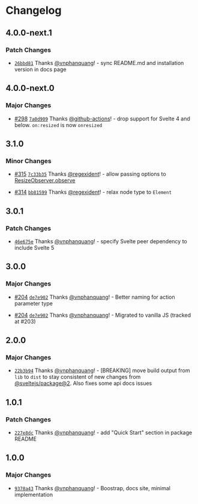# Changelog

## 4.0.0-next.1

### Patch Changes

- [`26bbd81`](https://github.com/vnphanquang/svelte-put/commit/26bbd813c1e65ead04d5d6bcb29b97a34045646b) Thanks [@vnphanquang](https://github.com/vnphanquang)! - sync README.md and installation version in docs page

## 4.0.0-next.0

### Major Changes

- [#298](https://github.com/vnphanquang/svelte-put/pull/298) [`7a0d909`](https://github.com/vnphanquang/svelte-put/commit/7a0d909a5faf26cdee4b427e0195859c7be7ac1b) Thanks [@github-actions](https://github.com/apps/github-actions)! - drop support for Svelte 4 and below. `on:resized` is now `onresized`

## 3.1.0

### Minor Changes

- [#315](https://github.com/vnphanquang/svelte-put/pull/315) [`7c33b35`](https://github.com/vnphanquang/svelte-put/commit/7c33b35cfd50b5d602bd07ccfa157d2061211cca) Thanks [@regexident](https://github.com/regexident)! - allow passing options to [ResizeObserver.observe](https://developer.mozilla.org/en-US/docs/Web/API/ResizeObserver/observe#options)

- [#314](https://github.com/vnphanquang/svelte-put/pull/314) [`bb81599`](https://github.com/vnphanquang/svelte-put/commit/bb81599449554c64e26363453449cf6d4345f498) Thanks [@regexident](https://github.com/regexident)! - relax node type to `Element`

## 3.0.1

### Patch Changes

- [`46e675e`](https://github.com/vnphanquang/svelte-put/commit/46e675e05e87ca042af231cd059dc944cd6080d5) Thanks [@vnphanquang](https://github.com/vnphanquang)! - specify Svelte peer dependency to include Svelte 5

## 3.0.0

### Major Changes

- [#204](https://github.com/vnphanquang/svelte-put/pull/204) [`de7e902`](https://github.com/vnphanquang/svelte-put/commit/de7e9025150a4cef421b8c12523be70a0a6ff05f) Thanks [@vnphanquang](https://github.com/vnphanquang)! - Better naming for action parameter type

- [#204](https://github.com/vnphanquang/svelte-put/pull/204) [`de7e902`](https://github.com/vnphanquang/svelte-put/commit/de7e9025150a4cef421b8c12523be70a0a6ff05f) Thanks [@vnphanquang](https://github.com/vnphanquang)! - Migrated to vanilla JS (tracked at #203)

## 2.0.0

### Major Changes

- [`22b3b94`](https://github.com/vnphanquang/svelte-put/commit/22b3b94c74d58f5e8f2c826d0d4a9bd15b45fa94) Thanks [@vnphanquang](https://github.com/vnphanquang)! - [BREAKING] move build output from `lib` to `dist` to stay consistent of new changes from [@sveltejs/package@2](https://github.com/sveltejs/kit/releases/tag/%40sveltejs/package%402.0.0). Also fixes some api docs issues

## 1.0.1

### Patch Changes

- [`227e8dc`](https://github.com/vnphanquang/svelte-put/commit/227e8dc11f850787f9f98eb4b24cd23015c9c25c) Thanks [@vnphanquang](https://github.com/vnphanquang)! - add "Quick Start" section in package README

## 1.0.0

### Major Changes

- [`9378a43`](https://github.com/vnphanquang/svelte-put/commit/9378a430f3593c85e2a80a211bf41d1e07304d6d) Thanks [@vnphanquang](https://github.com/vnphanquang)! - Boostrap, docs site, minimal implementation

